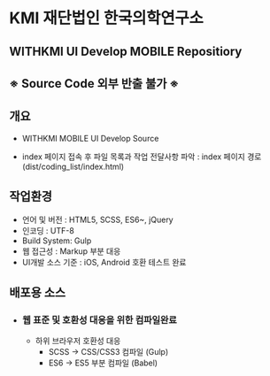 # KMI 재단법인 한국의학연구소

## WITHKMI UI Develop MOBILE Repositiory

## ※ Source Code 외부 반출 불가 ※

## 개요

- WITHKMI MOBILE UI Develop Source

- index 페이지 접속 후 파일 목록과 작업 전달사항 파악 : index 페이지 경로(dist/coding_list/index.html)

## 작업환경

- 언어 및 버전 : HTML5, SCSS, ES6~, jQuery
- 인코딩 : UTF-8
- Build System: Gulp
- 웹 접근성 : Markup 부분 대응
- UI개발 소스 기준 : iOS, Android 호환 테스트 완료

## 배포용 소스

- ### 웹 표준 및 호환성 대응을 위한 컴파일완료
  - 하위 브라우저 호환성 대응
    - SCSS → CSS/CSS3 컴파일 (Gulp)
    - ES6 → ES5 부분 컴파일 (Babel)
